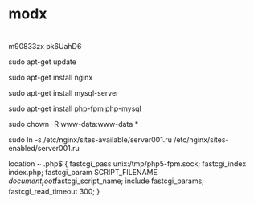 # modx

#
m90833zx
pk6UahD6


sudo apt-get update<p>
sudo apt-get install nginx<p>
sudo apt-get install mysql-server<p>
sudo apt-get install php-fpm php-mysql<p>

sudo chown -R www-data:www-data *<p>
sudo ln -s /etc/nginx/sites-available/server001.ru /etc/nginx/sites-enabled/server001.ru<p>
  
  
location ~ \.php$ {
  fastcgi_pass unix:/tmp/php5-fpm.sock;
  fastcgi_index index.php;
  fastcgi_param SCRIPT_FILENAME $document_root$fastcgi_script_name;
  include fastcgi_params;
  fastcgi_read_timeout 300;
}
